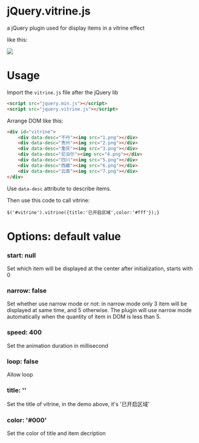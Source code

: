 # jQuery.vitrine.js
a jQuery plugin used for display items in a vitrine effect

like this:

![](http://vkki.qiniudn.com/vitrine.gif)

# Usage

Import the ```vitrine.js``` file after the jQuery lib

```html
<script src="jquery.min.js"></script>
<script src="jquery.vitrine.js"></script>
```

Arrange DOM like this:

```html
<div id="vitrine">
    <div data-desc="不丹"><img src="1.png"></div>
    <div data-desc="贵州"><img src="2.png"></div>
    <div data-desc="重庆"><img src="3.png"></div>
    <div data-desc="尼泊尔"><img src="4.png"></div>
    <div data-desc="四川"><img src="5.png"></div>
    <div data-desc="西藏"><img src="6.png"></div>
    <div data-desc="云南"><img src="7.png"></div>
</div>
```

Use ```data-desc``` attribute to describe items.

Then use this code to call vitrine:

```$('#vitrine').vitrine({title:'已开启区域',color:'#fff'});} ```

# Options: default value

### start: null

Set which item will be displayed at the center after initialization, starts with 0

### narrow: false

Set whether use narrow mode or not: in narrow mode only 3 item will be displayed at same time, and 5 otherwise.
The plugin will use narrow mode automatically when the quantity of item in DOM is less than 5.

### speed: 400

Set the animation duration in millisecond

### loop: false

Allow loop

### title: ''

Set the title of vitrine, in the demo above, it's '已开启区域'

### color: '#000'

Set the color of title and item decription
